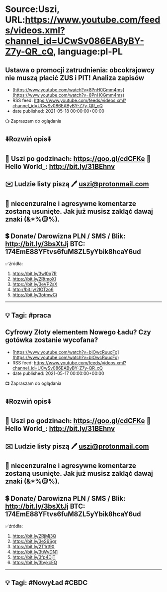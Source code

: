 # Source:Uszi, URL:https://www.youtube.com/feeds/videos.xml?channel_id=UCwSv086EAByBY-Z7y-QR_cQ, language:pl-PL

## Ustawa o promocji zatrudnienia: obcokrajowcy nie muszą płacić ZUS i PIT! Analiza zapisów
 - [https://www.youtube.com/watch?v=8PnH0Gmm4ms](https://www.youtube.com/watch?v=8PnH0Gmm4ms)
 - RSS feed: https://www.youtube.com/feeds/videos.xml?channel_id=UCwSv086EAByBY-Z7y-QR_cQ
 - date published: 2021-05-18 00:00:00+00:00

📺 Zapraszam do oglądania

⬇️Rozwiń opis⬇️
------------------------------------------------------------
👀 Uszi po godzinach: https://goo.gl/cdCFKe
👀 Hello World_: http://bit.ly/31BEhnv
------------------------------------------------------------
✉️ Ludzie listy piszą 
🖊️ uszi@protonmail.com
------------------------------------------------------------
👺 niecenzuralne i agresywne komentarze zostaną usunięte.  Jak już musisz zakląć dawaj znaki (&*%@%).
------------------------------------------------------------
💲 Donate/ Darowizna
PLN / SMS / Blik: http://bit.ly/3bsXtJj
BTC: 174EmE88YFtvs6fuM8ZL5yYbik8hcaY6ud
-------------------------------------------------------------
✅źródła:
1. https://bit.ly/3wl0q7R
2. https://bit.ly/2RtmoXl
3. https://bit.ly/3eVP2sX
4. http://bit.ly/2lOTzo6
5. https://bit.ly/3otmwCi
---------------------------------------------------------------
💡 Tagi: #praca
--------------------------------------------------------------

## Cyfrowy Złoty elementem Nowego Ładu? Czy gotówka zostanie wycofana?
 - [https://www.youtube.com/watch?v=bIOwcRuucFo](https://www.youtube.com/watch?v=bIOwcRuucFo)
 - RSS feed: https://www.youtube.com/feeds/videos.xml?channel_id=UCwSv086EAByBY-Z7y-QR_cQ
 - date published: 2021-05-17 00:00:00+00:00

📺 Zapraszam do oglądania

⬇️Rozwiń opis⬇️
------------------------------------------------------------
👀 Uszi po godzinach: https://goo.gl/cdCFKe
👀 Hello World_: http://bit.ly/31BEhnv
------------------------------------------------------------
✉️ Ludzie listy piszą 
🖊️ uszi@protonmail.com
------------------------------------------------------------
👺 niecenzuralne i agresywne komentarze zostaną usunięte.  Jak już musisz zakląć dawaj znaki (&*%@%).
------------------------------------------------------------
💲 Donate/ Darowizna
PLN / SMS / Blik: http://bit.ly/3bsXtJj
BTC: 174EmE88YFtvs6fuM8ZL5yYbik8hcaY6ud
-------------------------------------------------------------
✅źródła:
1. https://bit.ly/2RjMj3Q
2. https://bit.ly/3eS6Sgr
3. https://bit.ly/2T1rt9X
4. https://bit.ly/3tWvDN1
5. https://bit.ly/3fp4DjT
6. https://bit.ly/3bykcEQ
---------------------------------------------------------------
💡 Tagi: #NowyŁad #CBDC
--------------------------------------------------------------

